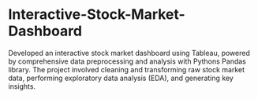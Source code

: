 # Interactive-Stock-Market-Dashboard
Developed an interactive stock market dashboard using Tableau, powered by comprehensive data preprocessing and analysis with Pythons Pandas library. The project involved cleaning and transforming raw stock market data, performing exploratory data analysis (EDA), and generating key insights.
